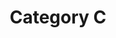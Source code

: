 ---
title: Category C
description: Optional category description.
image: "mountain.jpg"
images:
  1:
    title: "Mountain"
    src: "mountain.jpg"
    alt: "Alt text"
    desc: "Description"
  2:
    title: "Mountain"
    src: "mountain.jpg"
    alt: "Alt text"
  3:
    title: "Mountain"
    src: "mountain.jpg"
    alt: "Alt text"
  4:
    title: "Mountain"
    src: "mountain.jpg"
    alt: "Alt text"
---